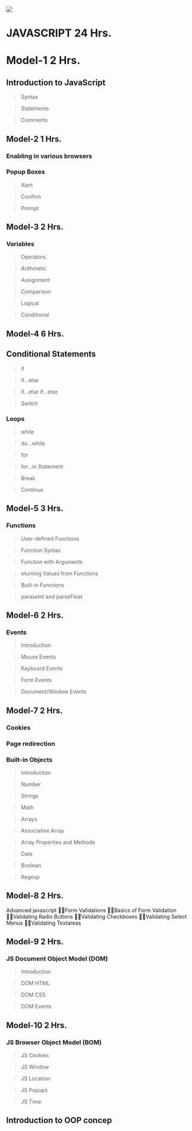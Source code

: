 <img src="https://www.ducatindia.com/images/logo.png">

# JAVASCRIPT 24 Hrs.
# Model-1 2 Hrs.
## Introduction to JavaScript
> Syntax 

> Statements 
 
> Comments

## Model-2 1 Hrs.

### Enabling in various browsers 
### Popup Boxes
>Alert 

>Confirm 

>Prompt

## Model-3 2 Hrs.
### Variables 
>Operators

>Arithmetic 

>Assignment 

>Comparison 

>Logical 

>Conditional
>
## Model-4 6 Hrs.

## Conditional Statements

>if
 
>if...else 

>if...else if...else 

> Switch
> 
### Loops

> while 

>do...while 

>for 

>for...in Statement 

>Break 

>Continue

## Model-5 3 Hrs.
### Functions

> User-defined Functions 

> Function Syntax 

> Function with Arguments 

> eturning Values from Functions 

> Built-in Functions 

> paraseInt and parseFloat

## Model-6 2 Hrs.

### Events

>Introduction 

>Mouse Events 

>Keyboard Events 

>Form Events 

>Document/Window Events

## Model-7 2 Hrs.

### Cookies 

### Page redirection 

### Built-in Objects

>Introduction 

>Number 
 
>Strings 

>Math 

>Arrays 

>Associative Array 

>Array Properties and Methods 

>Date 

>Boolean 

>Regexp

## Model-8 2 Hrs.
Advanced javascript
 Form Validations 
 Basics of Form Validation 
 Validating Radio Buttons 
 Validating Checkboxes 
 Validating Select Menus 
 Validating Textareas
## Model-9 2 Hrs.

### JS Document Object Model (DOM)

>Introduction

>DOM HTML

>DOM CSS

>DOM Events

## Model-10 2 Hrs.
### JS Browser Object Model (BOM)
> JS Cookies

>JS Window

>JS Location

>JS Popups

>JS Time
## Introduction to OOP concep
